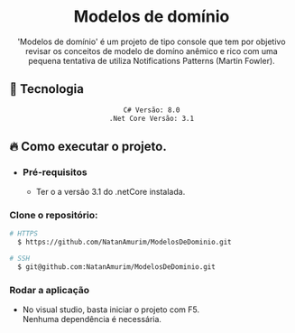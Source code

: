 <div align="center">
    <h1>Modelos de domínio</h1>
</div>

<div align="center">

'Modelos de domínio' é um projeto de tipo console que tem por objetivo revisar os conceitos de modelo de domíno anêmico e rico com uma pequena tentativa de utiliza Notifications Patterns (Martin Fowler).
</div>

## 🚀 Tecnologia

<div align="center">

```sh
C# Versão: 8.0
.Net Core Versão: 3.1
```

</div>

## 🔥 Como executar o projeto.

- ### Pré-requisitos

    - Ter o a versão 3.1 do .netCore instalada.

### Clone o repositório:

```sh
# HTTPS
  $ https://github.com/NatanAmurim/ModelosDeDominio.git
```

```sh
# SSH
  $ git@github.com:NatanAmurim/ModelosDeDominio.git
```

### Rodar a aplicação

- No visual studio, basta iniciar o projeto com F5.  
Nenhuma dependência é necessária.
 
